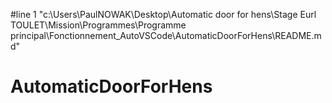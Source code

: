 #line 1 "c:\\Users\\PaulNOWAK\\Desktop\\Automatic door for hens\\Stage Eurl TOULET\\Mission\\Programmes\\Programme principal\\Fonctionnement_AutoVSCode\\AutomaticDoorForHens\\README.md"
# AutomaticDoorForHens